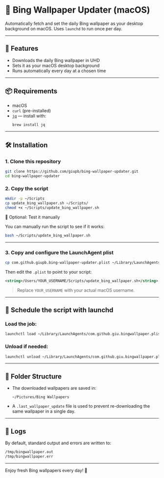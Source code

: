 # 🌅 Bing Wallpaper Updater (macOS)

Automatically fetch and set the daily Bing wallpaper as your desktop background on macOS. Uses `launchd` to run once per day.

---

## 🚀 Features

- Downloads the daily Bing wallpaper in UHD
- Sets it as your macOS desktop background
- Runs automatically every day at a chosen time
  
---

## 📦 Requirements

- macOS
- `curl` (pre-installed)
- [`jq`](https://stedolan.github.io/jq/) — install with:
  ```bash
  brew install jq
  ```

---

## 🛠 Installation

### 1. Clone this repository
```bash
git clone https://github.com/giupb/bing-wallpaper-updater.git
cd bing-wallpaper-updater
```

### 2. Copy the script
```bash
mkdir -p ~/Scripts
cp update_bing_wallpaper.sh ~/Scripts/
chmod +x ~/Scripts/update_bing_wallpaper.sh
```

📸 Optional: Test it manually

You can manually run the script to see if it works:
```bash
bash ~/Scripts/update_bing_wallpaper.sh
```

---

### 3. Copy and configure the LaunchAgent plist
```bash
cp com.github.giupb.bing-wallpaper-updater.plist ~/Library/LaunchAgents/
```

Then edit the `.plist` to point to your script:
```xml
<string>/Users/YOUR_USERNAME/Scripts/update_bing_wallpaper.sh</string>
```
> Replace `YOUR_USERNAME` with your actual macOS username.

---

## 📅 Schedule the script with launchd

### Load the job:
```bash
launchctl load ~/Library/LaunchAgents/com.github.giu.bingwallpaper.plist
```

### Unload if needed:
```bash
launchctl unload ~/Library/LaunchAgents/com.github.giu.bingwallpaper.plist
```

---

## 📂 Folder Structure
- The downloaded wallpapers are saved in:
  ```
  ~/Pictures/Bing Wallpapers
  ```
- A `.last_wallpaper_update` file is used to prevent re-downloading the same wallpaper in a single day.

---

## 🐞 Logs
By default, standard output and errors are written to:
```bash
/tmp/bingwallpaper.out
/tmp/bingwallpaper.err
```

---

Enjoy fresh Bing wallpapers every day! 🌅

